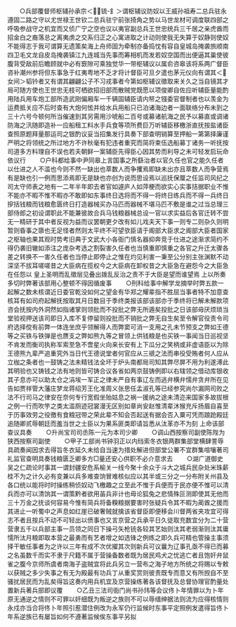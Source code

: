 <!-- { "loadSidebar": true } -->
　　○兵部覆督师枢辅孙承宗＜锍-釒＞谓枢辅议防奴以王威孙祖寿二总兵驻永遵固二路之守以尤世禄王世钦二总兵驻宁前张掎角之势以马世龙材可调度联四部之呼吸参战守之机宜而又侦广宁之空也议以夷官副总兵王世忠统兵三千居之亲虎酋而招金白之裔落总之离夷虏之交系归正之心寓进取之计动则使我无失算于奴静则使奴不能得志于我可谓算无遗策矣海上舟师固为牵制亦备捣忱有容自皇城岛掩袭旅顺南四卫毛文龙自皮岛掩袭镇江九连城当先事而筹相机而发若奴空国而出便逼其巢使彼腹背受敌前后瞻顾就中必有窾隙可乘独觉华一带枢辅议以属俞咨皋该将系两广督臣咨补潮州参将但东事急于红夷粤地不乏才将计督臣可旦夕遣也茅元仪向有谓其＜女间＞韬钤者又有谓其翩翩公子不习戎事者今第如枢辅议徵取来关久之当自镜其才局可随方使也王世忠无枝可栖欲招旧部而散贼党既愿以项俊卿自佐应听辅臣量能酌用陆兵用车炮工部所造武刚偏厢车一千辆固辅臣请内帑之镪委官督制者也以羡金为运费抵关应不后时查有大炮何恡并给水兵用船只已泊诸海边者一面联络分布未到之三十六号今顿何所当催速到其另需用沙唬船二百号或募诸航海之民予以募直或调诸防海之汛随即造补一应船租工料水手兵食等项所费巨万听辅臣移檄浙直抚按盐诸臣查照原题拜量那运司之银酌议妥当招集发行具奏下部查明销算至押船一第第择廉谨严明之将领统之所过地方不许秋毫有犯违者重究而简将束伍选船募丁诸务一听抚按司道多方料理自不误也若夫朝鲜一案辅臣先得臣心因其势而利导之未可轻发启玩命依议行
　　○户科都给事中尹同皋上言国事之所繇治者以官久任也官之能久任者以仕进之人不滥也今则不然一缺出也萃数人而争攫焉即缺未出亦且萃数人而争营焉有是缺也引一例而思添焉即无是缺也亦创为说而思设焉以巡抚保厘之任监司风纪之司太守师表之地有一二年半年即去者官如遽庐人如萍梗而欲实心实事拮据职业不惟不能亦不暇不惟不暇亦不敢即如东事终日选将而不得一将终日练兵而不得一兵终日摉括钱粮而钱粮愈匮终日打造器械买办马匹而器械不堪马匹不敷是谁之过当总理三部侍郎之初设谓职此不能兼彼故合兵马钱粮器械总设一官以求实益后各官迁转不尝无一精研于其中者反视为益而议罢朝更夕改有如儿戏夫天下事一则专二则杂久则明暂则昏事之隳也无足怪者然则太平终不可望欤臣请于阁部大臣求之阁部大臣者国家之枢轴也果其观时势考旧典于文武大小各衙门慎名器抑奔竞于仕进之途渐求简约不得仍袭旧辙如添注之庞杂考选之割裂害久任者也当慎重即慎重之各官之升迁太骤各差之转换不一害久任者也当停止即停止之惟在灼见利害一秉至公分别主张渊默不动深坚不拔耳嗟嗟昔之大臣病在揽权今之大臣病在卸权昔之大臣急在避怨今之大臣急在任怨以  皇上圣明而乱徵层见叠出拨乱反治之责不于大臣是望而谁望焉  上以所奏多切时弊著该部用心整顿不得因循废事
　　○刑科给事中解学龙摘举时弊五款一起解之数未核谓近日委官乾没如何之望金有华郑之耀辈指不胜屈当事者特不加意查核耳有如司府起解抚按取其月日数目于季终类报该部该部亦于季终将已解未解款项咨会抚按内外洞然如指诸掌则领批而不投批之弊无所遁矣投批之日该部毋厌烦琐当堂验视押送该司即日入库不复停留则投批而不销批之弊无自生矣至令解官役责令司府选择傥有前弊一体连坐庶乎领解得人而弊窦可消一支用之孔未节预支之弊如王德等之买铁与铁弹是也赝支之弊如熊九等之冒领上供钱粮是也买铁一事闻当日巡视坚不肯发而衡司执称军索至急不啻星火向来长安有上下瓜分之笑柄或非虚语臣以为除王德熊九辈严追重究外当日代王德说堂者何官应从三禠之法而串役受贿者何人应从立枷之条者也一鼓铸之法未精钱法全坏于炉头南都局司知其弊尽屏不用为利遂溥此其明验也又铸钱之法有地则皆可铸合议各省如两京鼓铸例即以右辖领之借动库银收其子息亦可以助太仓之涓埃一军正之律未严自有事辽左而逃弁横弁懦弁贪弁所在见告如贾祥管大藩庄梦龙蒋绍芳王化准周义张思任孟淑孔等已经参究尚尔漏网司败之法不行司马之律安在奈何专行宽假坐贻姑息之祸一援纳之途未清迩来国家多故拔根之例一行而吹竽之类太滥厕迹冠裳漫无区别如章尚安赵惟清辈沐猴充斥扬眉自喜至于历事效劳之役徼有食粮冠带之荣此辈不知会否起送有据会否入粟可凭而踉跄殿廷追随卿贰辱朝廷而羞当世之士臣以为果系匪类即请旨悉从汰革亦不为刻  上命该部查议具奏
　　○升尚宝司司丞陈一元为本司少卿
　　○调山西按察司副使陈陛为狭西按察司副使
　　○甲子工部尚书钟羽正以内珰索冬衣银两群集部堂横肆詈辱具疏奏闻因求去得旨冬衣延久未给自当速为措处解进但部堂公署不宜群集喧嚷著司礼监官查明具奏钱粮匮乏卿多方□量还安心供职不必介意求去
　　○湖广道御史吴之仁疏论时事其一谓封疆安危系榆关一线今聚十余众于斗大之城兵民杂处米珠薪桂不为之计久必有变兼以兵多难查饷冒难核似应以其半或三分之一分布附关州县及各口统以能将时时操练稍侦奴动飞檄趣之立至此不惟于兵便而于民亦便不惟可以清兵而亦可以清饷其一谓策黔者欲用苖兵非计也毋论狐兔之悲情殊叵测即使其无他而三十万金之抚谈何容易今惟有简兵将备糗粮据要害时张疑兵令其不暇为蔺酋之援而其进止一听蜀中之声息如红崖已破奢贼就擒该省督臣即便移会川督两省夹攻宜可得志不者且按兵不动不可轻出以偾事也又言京营之兵承平日久徒取充数宜分为二十营营隶五千以兵部主事一员领之同日下操弓矢枪铳各较其艺始则汰其老弱渐则汰其庸懦所汰月粮即取本营之最勇而有艺者增之如选锋之例练之即久兵可精也管操主事须择干敏任事者为之许以三年有成不次优擢其次则新兵可议曩为辽事孔亟不得已而募之名虽数千而实不隶于尺籍不属于营操备数者既为居民鸡犬之忧逃亡者且饱奸弁鼠雀之腹今京师所虞者南海子盗贼宜将此兵另立一营布之海子地方所统之将赐以专敕以获贼之多少失事之有无为殿最有功兵丁从重奖赏则彼责既专而意又有所觊自不至骚扰居民而为乱矣得旨这奏内用兵机宜及京营操练著各该督抚及总督协理官酌量处置新兵著兵部即议覆
　　○乙丑三法司衙门尚书孙玮等会议佟卜年情罪以为卜年原无通逆之情则不可罪以奸细既为叛逆之族则不可以辱缙绅据法则流为应得核情则永戍亦当合将佟卜年照引惹潜住例改为永军仍行监候时东事平定照例发遣得旨佟卜年系逆族已有屡旨如何不遵著监候俟东事平另拟
